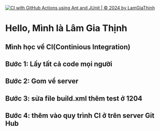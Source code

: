 [![CI with GitHub Actions using Ant and JUnit | © 2024 by LamGiaThinh](https://github.com/sjsjsmsmsj/CI/actions/workflows/ant.yml/badge.svg)](https://github.com/sjsjsmsmsj/CI/actions/workflows/ant.yml)
# Hello, Mình là Lâm Gia Thịnh 
## Mình học về CI(Continious Integration) 
## Bước 1: Lấy tất cả code mọi người
## Bước 2: Gom về server
## Bước 3: sửa file build.xml thêm test ở 1204
## Bước 4: thêm vào quy trình CI ở trên server Git Hub
